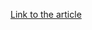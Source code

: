 [Link to the article](https://www.welivesecurity.com/en/business-security/cyber-insurance-part-cyber-threat-mitigation-strategy/)
